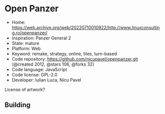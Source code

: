 # Open Panzer

- Home: https://web.archive.org/web/20220710010922/http://www.linuxconsulting.ro/openpanzer/
- Inspiration: Panzer General 2
- State: mature
- Platform: Web
- Keyword: remake, strategy, online, tiles, turn-based
- Code repository: https://github.com/nicupavel/openpanzer.git (@created 2012, @stars 106, @forks 32)
- Code language: JavaScript
- Code license: GPL-2.0
- Developer: Iulian Luca, Nicu Pavel

License of artwork?

## Building
